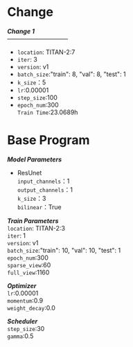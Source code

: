 Change  
=====  
***Change 1***  
——————————  
  * `location`: TITAN-2:7   
  * `iter`: 3  
  * `version`: v1  
  * `batch_size`:"train": 8, "val": 8, "test": 1  
  * `k_size`：5  
  * `lr`:0.00001  
  * `step_size`:100  
  * `epoch_num`:300  
  `Train Time`:23.0689h



Base Program  
=====  
  ***Model Parameters***   
  * ResUnet  
  `input_channels`：1   
  `output_channels`：1  
  `k_size`：3  
  `bilinear`：True  
  
  ***Train Parameters***  
  `location`: TITAN-2:3  
  `iter`: 1  
  `version`: v1  
  `batch_size`:"train": 10, "val": 10, "test": 1    
  `epoch_num`:300   
  `sparse_view`:60   
  `full_view`:1160   
  
  ***Optimizer***  
  `lr`:0.00001   
  `momentum`:0.9   
  `weight_decay`:0.0    

  ***Scheduler***   
  `step_size`:30   
  `gamma`:0.5     
